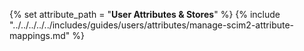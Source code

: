 {% set attribute_path = "**User Attributes & Stores**" %}
{% include "../../../../../includes/guides/users/attributes/manage-scim2-attribute-mappings.md" %}